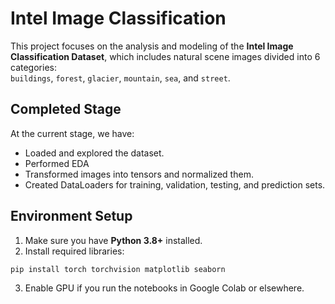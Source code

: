 # Intel Image Classification

This project focuses on the analysis and modeling of the **Intel Image Classification Dataset**, which includes natural scene images divided into 6 categories:  
`buildings`, `forest`, `glacier`, `mountain`, `sea`, and `street`.

## Completed Stage

At the current stage, we have:
- Loaded and explored the dataset.
- Performed EDA
- Transformed images into tensors and normalized them.
- Created DataLoaders for training, validation, testing, and prediction sets.

## Environment Setup

1. Make sure you have **Python 3.8+** installed.
2. Install required libraries:
```bash
pip install torch torchvision matplotlib seaborn
```
3. Enable GPU if you run the notebooks in Google Colab or elsewhere.
